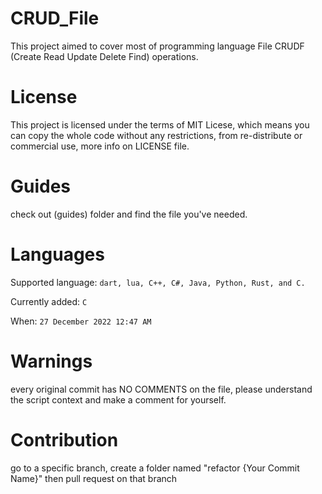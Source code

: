 # CRUD_File
This project aimed to cover most of programming language File CRUDF (Create Read Update Delete Find) operations.

# License
This project is licensed under the terms of MIT Licese, which means you can copy the whole code without any restrictions, from re-distribute or commercial use, more info on LICENSE file.

# Guides
check out (guides) folder and find the file you've needed.

# Languages
Supported language: `dart, lua, C++, C#, Java, Python, Rust, and C.`

Currently added: `C`

When: `27 December 2022 12:47 AM`

# Warnings
every original commit has NO COMMENTS on the file, please understand the script context and make a comment for yourself.

# Contribution
go to a specific branch, create a folder named "refactor {Your Commit Name}" then pull request on that branch
